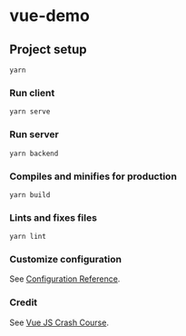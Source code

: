 # vue-demo

## Project setup
```
yarn
```

### Run client
```
yarn serve
```

### Run server
```
yarn backend
```

### Compiles and minifies for production
```
yarn build
```

### Lints and fixes files
```
yarn lint
```

### Customize configuration
See [Configuration Reference](https://cli.vuejs.org/config/).

### Credit
See [Vue JS Crash Course](https://www.youtube.com/watch?v=qZXt1Aom3Cs).